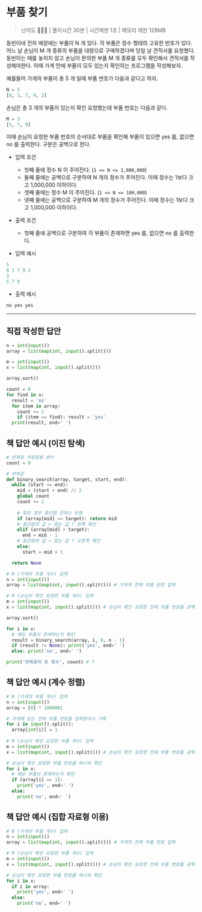 # 부품 찾기

> 난이도 🧡💛🤍 | 풀이시간 30분 | 시간제한 1초 | 메모리 제한 128MB

동빈이네 전자 매장에는 부품이 N 개 있다. 각 부품은 정수 형태의 고유한 번호가 있다. 어느 날 손님이 M 개 종류의 부품을 대량으로 구매하겠다며 당일 날 견적서를 요청했다. 동빈이는 때를 놓치지 않고 손님이 문의한 부품 M 개 종류를 모두 확인해서 견적서를 작성해야한다. 이때 가게 안에 부품이 모두 있는지 확인하는 프로그램을 작성해보자.

예를들어 가게의 부품이 총 5 개 일때 부품 번호가 다음과 같다고 하자.

``` python
N = 5
[8, 3, 7, 9, 2] 
```

손님은 총 3 개의 부품이 있는지 확인 요청했는데 부품 번호는 다음과 같다.

``` python
M = 3
[5, 7, 9]
```

이때 손님이 요청한 부품 번호의 순서대로 부품을 확인해 부품이 있으면 yes 를, 없으면 no 를 출력한다. 구분은 공백으로 한다.


* 입력 조건
  * 첫째 줄에 정수 N 이 주어진다. (`1 <= N <= 1,000,000`)
  * 둘째 줄에는 공백으로 구분하여 N 개의 정수가 주어진다. 이때 정수는 1보다 크고 1,000,000 이하이다.
  * 셋째 줄에는 정수 M 이 주어진다. (`1 <= N <= 100,000`)
  * 넷째 줄에는 공백으로 구분하여 M 개의 정수가 주어진다. 이때 정수는 1보다 크고 1,000,000 이하이다.

* 출력 조건
  * 첫째 줄에 공백으로 구분하여 각 부품이 존재하면 yes 를, 없으면 no 를 출력한다.

* 입력 예시
``` python
5
8 3 7 9 2
3
5 7 9
```

* 출력 예시
``` python
no yes yes
```

--------

## 직접 작성한 답안

``` python
n = int(input())
array = list(map(int, input().split()))

m = int(input())
x = list(map(int, input().split()))

array.sort()

count = 0
for find in x:
  result = 'no'
  for item in array:
    count += 1
    if (item == find): result = 'yes'
  print(result, end=' ') 
```

## 책 답안 예시 (이진 탐색)

``` python
# 반복문 카운팅용 변수
count = 0

# 반복문
def binary_search(array, target, start, end):
  while (start <= end):
    mid = (start + end) // 2
    global count
    count += 1
    
    # 찾은 경우 중간점 인덱스 반환
    if (array[mid] == target): return mid
    # 중간점의 값 > 찾는 값 ? 왼쪽 확인
    elif (array[mid] > target):
      end = mid - 1
    # 중간점의 값 < 찾는 값 ? 오른쪽 확인
    else:
      start = mid + 1

  return None

# N (가게의 부품 개수) 입력
n = int(input())
array = list(map(int, input().split())) # 가게의 전체 부품 번호 입력

# M (손님이 확인 요청한 부품 개수) 입력
m = int(input())
x = list(map(int, input().split())) # 손님이 확인 요청한 전체 부품 번호를 공백으로 구분하여 입력

array.sort()

for i in x:
  # 해당 부품이 존재하는지 확인
  result = binary_search(array, i, 0, n - 1)
  if (result != None): print('yes', end=' ')
  else: print('no', end=' ')

print('반복문이 돈 횟수', count) # 7
```

## 책 답안 예시 (계수 정렬)

``` python
# N (가게의 부품 개수) 입력
n = int(input())
array = [0] * 1000001

# 가게에 있는 전체 부품 번호를 입력받아서 기록
for i in input().split():
  array[int(i)] = 1
  
# M (손님이 확인 요청한 부품 개수) 입력
m = int(input())
x = list(map(int, input().split())) # 손님이 확인 요청한 전체 부품 번호를 공백으로 구분하여 입력

# 손님이 확인 요청한 부품 번호를 하나씩 확인
for i in x:
  # 해당 부품이 존재하는지 확인
  if (array[i] == 1):
    print('yes', end=' ')
  else:
    print('no', end=' ')
```

## 책 답안 예시 (집합 자료형 이용)

``` python
# N (가게의 부품 개수) 입력
n = int(input())
array = list(map(int, input().split())) # 가게의 전체 부품 번호 입력

# M (손님이 확인 요청한 부품 개수) 입력
m = int(input())
x = list(map(int, input().split())) # 손님이 확인 요청한 전체 부품 번호를 공백으로 구분하여 입력

# 손님이 확인 요청한 부품 번호를 하나씩 확인
for i in x:
  if i in array:
    print('yes', end=' ')
  else:
    print('no', end=' ')
```
